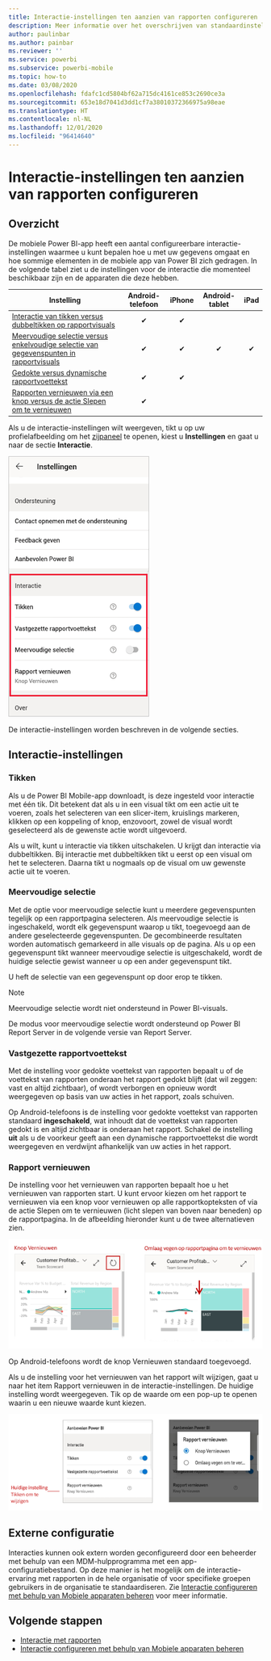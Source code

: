 ```yaml
---
title: Interactie-instellingen ten aanzien van rapporten configureren
description: Meer informatie over het overschrijven van standaardinstellingen voor interactie ten aanzien van-rapporten.
author: paulinbar
ms.author: painbar
ms.reviewer: ''
ms.service: powerbi
ms.subservice: powerbi-mobile
ms.topic: how-to
ms.date: 03/08/2020
ms.openlocfilehash: fdafc1cd5804bf62a715dc4161ce853c2690ce3a
ms.sourcegitcommit: 653e18d7041d3dd1cf7a38010372366975a98eae
ms.translationtype: HT
ms.contentlocale: nl-NL
ms.lasthandoff: 12/01/2020
ms.locfileid: "96414640"
---
```

# <a name="configure-report-interaction-settings"></a>Interactie-instellingen ten aanzien van rapporten configureren

## <a name="overview"></a>Overzicht

De mobiele Power BI-app heeft een aantal configureerbare interactie-instellingen waarmee u kunt bepalen hoe u met uw gegevens omgaat en hoe sommige elementen in de mobiele app van Power BI zich gedragen. In de volgende tabel ziet u de instellingen voor de interactie die momenteel beschikbaar zijn en de apparaten die deze hebben.

| Instelling | Android-telefoon | iPhone | Android-tablet  | iPad |
|---------|:-:|:-:|:-:|:-:|
| [Interactie van tikken versus dubbeltikken op rapportvisuals](#single-tap) |✔|✔|||
| [Meervoudige selectie versus enkelvoudige selectie van gegevenspunten in rapportvisuals](#multi-select) |✔|✔|✔|✔|
| [Gedokte versus dynamische rapportvoettekst](#docked-report-footer) |✔|✔|||
| [Rapporten vernieuwen via een knop versus de actie Slepen om te vernieuwen](#report-refresh) |✔||||

Als u de interactie-instellingen wilt weergeven, tikt u op uw profielafbeelding om het [zijpaneel](./mobile-apps-home-page.md#header) te openen, kiest u **Instellingen** en gaat u naar de sectie **Interactie**.

![Interactie-instellingen](./media/mobile-app-interaction-settings/powerbi-mobile-app-interactions-section.png)

De interactie-instellingen worden beschreven in de volgende secties.

## <a name="interaction-settings"></a>Interactie-instellingen

### <a name="single-tap"></a>Tikken
Als u de Power BI Mobile-app downloadt, is deze ingesteld voor interactie met één tik. Dit betekent dat als u in een visual tikt om een actie uit te voeren, zoals het selecteren van een slicer-item, kruislings markeren, klikken op een koppeling of knop, enzovoort, zowel de visual wordt geselecteerd als de gewenste actie wordt uitgevoerd.

Als u wilt, kunt u interactie via tikken uitschakelen. U krijgt dan interactie via dubbeltikken. Bij interactie met dubbeltikken tikt u eerst op een visual om het te selecteren. Daarna tikt u nogmaals op de visual om uw gewenste actie uit te voeren.

### <a name="multi-select"></a>Meervoudige selectie

Met de optie voor meervoudige selectie kunt u meerdere gegevenspunten tegelijk op een rapportpagina selecteren. Als meervoudige selectie is ingeschakeld, wordt elk gegevenspunt waarop u tikt, toegevoegd aan de andere geselecteerde gegevenspunten. De gecombineerde resultaten worden automatisch gemarkeerd in alle visuals op de pagina. Als u op een gegevenspunt tikt wanneer meervoudige selectie is uitgeschakeld, wordt de huidige selectie gewist wanneer u op een ander gegevenspunt tikt.

U heft de selectie van een gegevenspunt op door erop te tikken.

>[!NOTE]
>Meervoudige selectie wordt niet ondersteund in Power BI-visuals.
>
>De modus voor meervoudige selectie wordt ondersteund op Power BI Report Server in de volgende versie van Report Server.

### <a name="docked-report-footer"></a>Vastgezette rapportvoettekst

Met de instelling voor gedokte voettekst van rapporten bepaalt u of de voettekst van rapporten onderaan het rapport gedokt blijft (dat wil zeggen: vast en altijd zichtbaar), of wordt verborgen en opnieuw wordt weergegeven op basis van uw acties in het rapport, zoals schuiven.

Op Android-telefoons is de instelling voor gedokte voettekst van rapporten standaard **ingeschakeld**, wat inhoudt dat de voettekst van rapporten gedokt is en altijd zichtbaar is onderaan het rapport. Schakel de instelling **uit** als u de voorkeur geeft aan een dynamische rapportvoettekst die wordt weergegeven en verdwijnt afhankelijk van uw acties in het rapport.

### <a name="report-refresh"></a>Rapport vernieuwen

De instelling voor het vernieuwen van rapporten bepaalt hoe u het vernieuwen van rapporten start. U kunt ervoor kiezen om het rapport te vernieuwen via een knop voor vernieuwen op alle rapportkopteksten of via de actie Slepen om te vernieuwen (licht slepen van boven naar beneden) op de rapportpagina. In de afbeelding hieronder kunt u de twee alternatieven zien. 

![De knop Vernieuwen versus de actie Slepen om te vernieuwen](./media/mobile-app-interaction-settings/powerbi-mobile-app-interactions-refresh-button-versus-pull.png)

Op Android-telefoons wordt de knop Vernieuwen standaard toegevoegd.

Als u de instelling voor het vernieuwen van het rapport wilt wijzigen, gaat u naar het item Rapport vernieuwen in de interactie-instellingen. De huidige instelling wordt weergegeven. Tik op de waarde om een pop-up te openen waarin u een nieuwe waarde kunt kiezen.

![Vernieuwen instellen](./media/mobile-app-interaction-settings/powerbi-mobile-app-interactions-set-refresh.png)

## <a name="remote-configuration"></a>Externe configuratie

Interacties kunnen ook extern worden geconfigureerd door een beheerder met behulp van een MDM-hulpprogramma met een app-configuratiebestand. Op deze manier is het mogelijk om de interactie-ervaring met rapporten in de hele organisatie of voor specifieke groepen gebruikers in de organisatie te standaardiseren. Zie [Interactie configureren met behulp van Mobiele apparaten beheren](./mobile-app-configuration.md) voor meer informatie.


## <a name="next-steps"></a>Volgende stappen
* [Interactie met rapporten](./mobile-reports-in-the-mobile-apps.md#interact-with-reports)
* [Interactie configureren met behulp van Mobiele apparaten beheren](./mobile-app-configuration.md)
